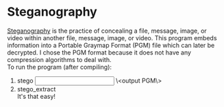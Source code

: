 # Steganography
[Steganography](https://en.wikipedia.org/wiki/Steganography) is the practice of concealing a file, message, image, or video within another file, message, image, or video. This program embeds information into a Portable Graymap Format (PGM) file which can later be decrypted. I chose the PGM format because it does not have any compression algorithms to deal with.  
To run the program (after compiling):  
1. stego <input PGM> \\\<output PGM\\\> <payload file>  
2. stego_extract <output PGM> <decrypted payload file>  
It's that easy!  
